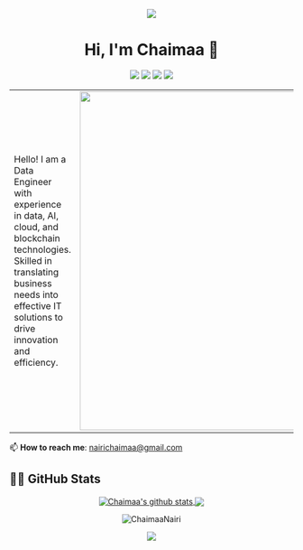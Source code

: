 <p align="center">
  <img src="https://capsule-render.vercel.app/api?type=waving&color=gradient&text=Hello!&height=100&section=header"/>
</p>
<h1 align="center">Hi, I'm Chaimaa 👋</h1>
<p align="center">
    <a href="https://www.linkedin.com/in/chaimaa-nairi-4a9840159/"><img src="https://img.shields.io/badge/linkedin-%230177B5?style=flat&logo=linkedin&logoColor=white"/></a>
    <a href="https://twitter.com/ChaimaaNairi"><img src="https://img.shields.io/badge/twitter-%231FA1F1?style=flat&logo=twitter&logoColor=white"/></a>
    <a href="https://medium.com/@chaimaanairi"><img src="https://img.shields.io/badge/medium-%2312100E?style=flat&logo=medium&logoColor=white"/></a>
    <a href="https://www.credly.com/users/chaimaa-nairi"><img src="https://img.shields.io/badge/credly-%230072B0?style=flat&logo=credly&logoColor=white"/></a>
</p>

<table>
  <tr>
    <td>
      Hello! I am a Data Engineer with experience in data, AI, cloud, and blockchain technologies. Skilled in translating business needs into effective IT solutions to drive innovation and efficiency.
    </td>
    <td align="right">
      <img src="https://github.com/user-attachments/assets/086c537e-a725-4a86-a0b6-e97526770976" alt="githubimageprofile" width="600" />
    </td>
  </tr>
</table>


📫 **How to reach me**: [nairichaimaa@gmail.com](mailto:nairichaimaa@gmail.com)


<h2>👨‍💻 GitHub Stats</h2>

<div align="center"> 

<a href="https://github.com/ChaimaaNairi/github-readme-stats">
  <img align="center" src="https://github-readme-stats.vercel.app/api?username=ChaimaaNairi&show_icons=true&include_all_commits=true&theme=buefy&hide_border=true" alt="Chaimaa's github stats" />
</a> 

<a href="https://github.com/ChaimaaNairi/github-readme-stats">
  <img align="center" src="https://github-readme-stats.vercel.app/api/top-langs/?username=ChaimaaNairi&layout=compact&theme=buefy&hide_border=true" />
</a> 
<p><img align="center" src="https://github-readme-streak-stats.herokuapp.com/?user=ChaimaaNairi&" alt="ChaimaaNairi" /></p>

</div>



<p align="center">
  <img src="https://capsule-render.vercel.app/api?type=waving&color=gradient&section=footer"/>
</p>
